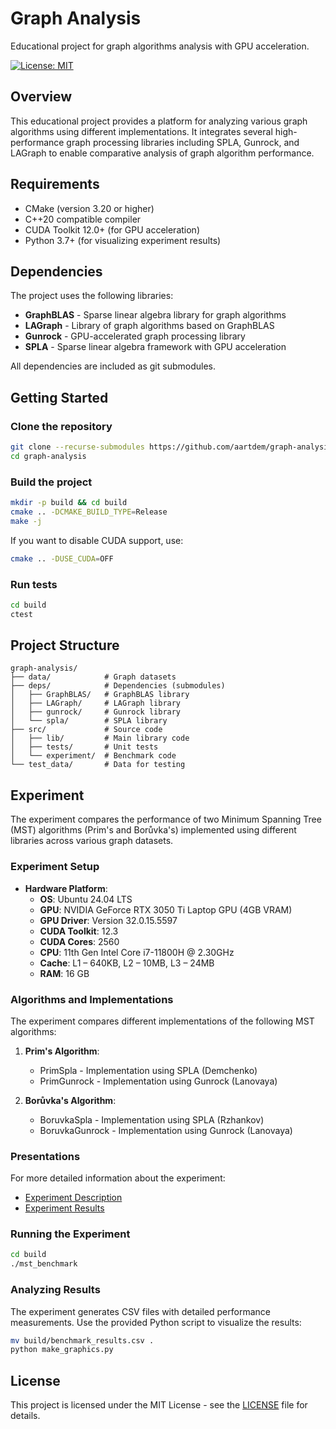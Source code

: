 # Graph Analysis

Educational project for graph algorithms analysis with GPU acceleration.

[![License: MIT](https://img.shields.io/badge/License-MIT-blue.svg)](https://opensource.org/licenses/MIT)

## Overview

This educational project provides a platform for analyzing various graph algorithms using different implementations. It integrates several high-performance graph processing libraries including SPLA, Gunrock, and LAGraph to enable comparative analysis of graph algorithm performance.

## Requirements

- CMake (version 3.20 or higher)
- C++20 compatible compiler
- CUDA Toolkit 12.0+ (for GPU acceleration)
- Python 3.7+ (for visualizing experiment results)

## Dependencies

The project uses the following libraries:
- **GraphBLAS** - Sparse linear algebra library for graph algorithms
- **LAGraph** - Library of graph algorithms based on GraphBLAS
- **Gunrock** - GPU-accelerated graph processing library
- **SPLA** - Sparse linear algebra framework with GPU acceleration

All dependencies are included as git submodules.

## Getting Started

### Clone the repository

```bash
git clone --recurse-submodules https://github.com/aartdem/graph-analysis.git
cd graph-analysis
```

### Build the project

```bash
mkdir -p build && cd build
cmake .. -DCMAKE_BUILD_TYPE=Release
make -j
```

If you want to disable CUDA support, use:

```bash
cmake .. -DUSE_CUDA=OFF
```

### Run tests

```bash
cd build
ctest
```

## Project Structure

```
graph-analysis/
├── data/            # Graph datasets
├── deps/            # Dependencies (submodules)
│   ├── GraphBLAS/   # GraphBLAS library
│   ├── LAGraph/     # LAGraph library
│   ├── gunrock/     # Gunrock library
│   └── spla/        # SPLA library
├── src/             # Source code
│   ├── lib/         # Main library code
│   ├── tests/       # Unit tests
│   └── experiment/  # Benchmark code
└── test_data/       # Data for testing
```

## Experiment

The experiment compares the performance of two Minimum Spanning Tree (MST) algorithms (Prim's and Borůvka's) implemented using different libraries across various graph datasets.

### Experiment Setup

- **Hardware Platform**:
  - **OS**: Ubuntu 24.04 LTS
  - **GPU**: NVIDIA GeForce RTX 3050 Ti Laptop GPU (4GB VRAM)
  - **GPU Driver**: Version 32.0.15.5597
  - **CUDA Toolkit**: 12.3
  - **CUDA Cores**: 2560
  - **CPU**: 11th Gen Intel Core i7-11800H @ 2.30GHz
  - **Cache**: L1 – 640KB, L2 – 10MB, L3 – 24MB
  - **RAM**: 16 GB

### Algorithms and Implementations

The experiment compares different implementations of the following MST algorithms:

1. **Prim's Algorithm**:
   - PrimSpla - Implementation using SPLA (Demchenko)
   - PrimGunrock - Implementation using Gunrock (Lanovaya)

2. **Borůvka's Algorithm**:
   - BoruvkaSpla - Implementation using SPLA (Rzhankov)
   - BoruvkaGunrock - Implementation using Gunrock (Lanovaya)

### Presentations

For more detailed information about the experiment:
- [Experiment Description](https://docs.google.com/presentation/d/1xxoiBwerK7msai74zNqYxyBL4wHLj3AvmLC116NprvM/edit)
- [Experiment Results](https://docs.google.com/presentation/d/1tovuGspjaOwE9g6Lq4YJFvxqwHRNL1XCQpDL_DQ84Yw/edit)

### Running the Experiment

```bash
cd build
./mst_benchmark
```

### Analyzing Results

The experiment generates CSV files with detailed performance measurements. Use the provided Python script to visualize the results:

```bash
mv build/benchmark_results.csv .
python make_graphics.py
```

## License

This project is licensed under the MIT License - see the [LICENSE](LICENSE) file for details.